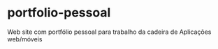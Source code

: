 # portfolio-pessoal
Web site com portfólio pessoal para trabalho da cadeira de Aplicações web/móveis
